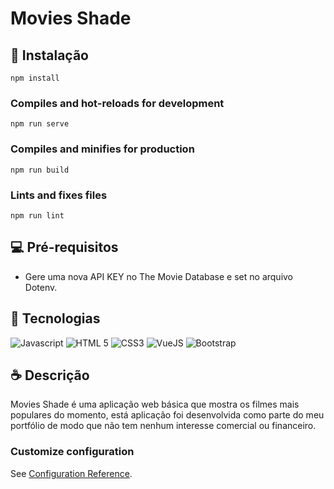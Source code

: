 # Movies Shade
>
## 🚀 Instalação
```
npm install
```

### Compiles and hot-reloads for development
```
npm run serve
```

### Compiles and minifies for production
```
npm run build
```

### Lints and fixes files
```
npm run lint

```

## 💻 Pré-requisitos
>
* Gere uma nova API KEY no The Movie Database e set no arquivo Dotenv.

## 🧐 Tecnologias 
>
<img src="https://img.shields.io/badge/JavaScript-F7DF1E?style=for-the-badge&logo=javascript&logoColor=black" alt="Javascript">
<img src="https://img.shields.io/badge/HTML5-E34F26?style=for-the-badge&logo=html5&logoColor=white" alt="HTML 5">
<img src="https://img.shields.io/badge/CSS3-1572B6?style=for-the-badge&logo=css3&logoColor=white" alt="CSS3">
<img src="https://img.shields.io/badge/Vue.js-35495E?style=for-the-badge&logo=vue.js&logoColor=4FC08D" alt="VueJS"> 
<img src="https://img.shields.io/badge/Bootstrap-563D7C?style=for-the-badge&logo=bootstrap&logoColor=white" alt="Bootstrap">

## ☕ Descrição
>
Movies Shade é uma aplicação web básica que mostra os filmes mais populares do momento, está aplicação foi desenvolvida como parte do meu portfólio de modo que não tem nenhum interesse comercial ou financeiro. 

### Customize configuration
See [Configuration Reference](https://cli.vuejs.org/config/).



